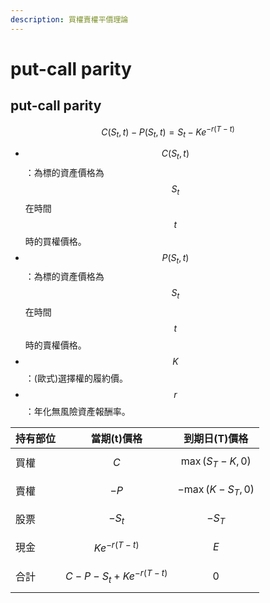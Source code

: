 ```yaml
---
description: 買權賣權平價理論
---
```


# put-call parity

## put-call parity

$$C(S_t,t) - P(S_t,t)=S_t - Ke^{-r(T-t)}$$

* $$C(S_t,t)$$：為標的資產價格為$$S_t$$在時間$$t$$時的買權價格。
* $$P(S_t,t)$$：為標的資產價格為$$S_t$$在時間$$t$$時的賣權價格。
* $$K$$：(歐式)選擇權的履約價。
* $$r$$：年化無風險資產報酬率。

| 持有部位 | 當期(t)價格                  | 到期日(T)價格           |
| ---- | ------------------------ | ------------------ |
| 買權   | $$C$$                    | $$\max(S_T-K,0)$$  |
| 賣權   | $$-P$$                   | $$-\max(K-S_T,0)$$ |
| 股票   | $$-S_t$$                 | $$-S_T$$           |
| 現金   | $$Ke^{-r(T-t)}$$         | $$E$$              |
| 合計   | $$C-P-S_t+Ke^{-r(T-t)}$$ | $$0$$              |









